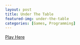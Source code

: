 ```yaml
---
layout: post
title: Under The Table
featured-img: under-the-table
categories: [Games, Programming]
---
```


[Play Here](https://bprinsta.github.io/under_the_table "Under The Table")